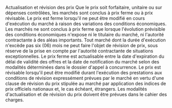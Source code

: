 Actualisation et révision des prix
Que le prix soit forfaitaire, unitaire ou sur dépenses contrôlées, les
marchés sont conclus à prix ferme ou à prix révisable.
Le prix est ferme lorsqu'il ne peut être modifié en cours d'exécution
du marché à raison des variations des conditions économiques.
Les marchés ne sont conclus à prix ferme que lorsque l'évolution
prévisible des conditions économiques n'expose ni le titulaire du
marché, ni l'autorité contractante à des aléas importants.
Tout marché dont la durée d'exécution n'excède pas six (06) mois ne
peut faire l'objet de révision de prix, sous réserve de la prise en
compte par l'autorité contractante de situations exceptionnelles.
Le prix ferme est actualisable entre la date d'expiration du délai de
validité des offres et la date de notification du marché selon des
modalités déterminées dans le dossier d'appel à concurrence.
Le prix est révisable lorsqu'il peut être modifié durant l'exécution
des prestations aux conditions de révision expressément prévues par le
marché en vertu d'une clause de révision du prix stipulée au marché par
application des indices de prix officiels nationaux et, le cas échéant,
étrangers.
Les modalités d'actualisation et de révision du prix doivent être
prévues dans le cahier des charges.